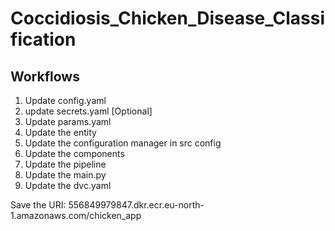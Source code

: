 # Coccidiosis_Chicken_Disease_Classification


## Workflows

1. Update config.yaml
2. update secrets.yaml [Optional]
3. Update params.yaml
4. Update the entity
5. Update the configuration manager in src config
6. Update the components
7. Update the pipeline
8. Update the main.py
9. Update the dvc.yaml




Save the URI: 556849979847.dkr.ecr.eu-north-1.amazonaws.com/chicken_app